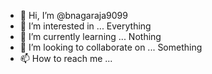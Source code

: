 - 👋 Hi, I’m @bnagaraja9099
- 👀 I’m interested in ... Everything
- 🌱 I’m currently learning ... Nothing
- 💞️ I’m looking to collaborate on ... Something
- 📫 How to reach me ...

<!---
bnagaraja9099/bnagaraja9099 is a ✨ special ✨ repository because its `README.md` (this file) appears on your GitHub profile.
You can click the Preview link to take a look at your changes.
--->
